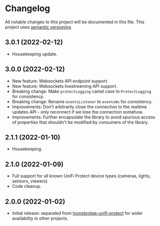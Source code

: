# Changelog

All notable changes to this project will be documented in this file. This project uses [semantic versioning](https://semver.org/).

## 3.0.1 (2022-02-12)
  * Housekeeping update.

## 3.0.0 (2022-02-12)
  * New feature: Websockets API endpoint support.
  * New feature: Websockets livestreaming API support.
  * Breaking change: Make `protectLogging` camel case to `ProtectLogging` for consistency.
  * Breaking change: Rename `eventsListener` to `eventsWs` for consistency.
  * Improvements: Don't arbitrarily close the connection to the realtime updates API - only reconnect if we lose the connection somehow.
  * Improvements: Further encapsulate the library to avoid spurious access of properties that shouldn't be modified by consumers of the library.

## 2.1.1 (2022-01-10)
  * Housekeeping.

## 2.1.0 (2022-01-09)
  * Full support for all known UniFi Protect device types (cameras, lights, sensors, viewers)
  * Code cleanup.

## 2.0.0 (2022-01-02)
  * Initial release: separated from [homebridge-unifi-protect](https://github.com/hjdhjd/homebridge-unifi-protect) for wider availability in other projects.
